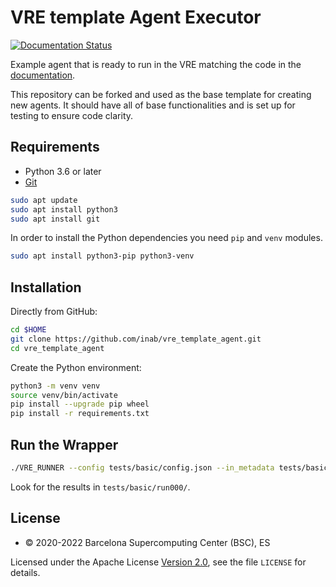 # VRE template Agent Executor

[![Documentation Status](https://readthedocs.org/projects/vre-template-agent/badge/?version=latest)](https://vre-template-agent.readthedocs.io/en/latest/?badge=latest)

Example agent that is ready to run in the VRE matching the code in the [documentation](https://vre-template-agent.readthedocs.io/en/latest/?badge=latest).

This repository can be forked and used as the base template for creating new agents. It should have all of base
functionalities and is set up for testing to ensure code clarity.

## Requirements

- Python 3.6 or later
- [Git](https://git-scm.com/downloads)

```bash
sudo apt update
sudo apt install python3
sudo apt install git
```

In order to install the Python dependencies you need `pip` and `venv` modules.

```bash
sudo apt install python3-pip python3-venv
```

## Installation

Directly from GitHub:

```bash
cd $HOME
git clone https://github.com/inab/vre_template_agent.git
cd vre_template_agent
```

Create the Python environment:

```bash
python3 -m venv venv
source venv/bin/activate
pip install --upgrade pip wheel
pip install -r requirements.txt
```

## Run the Wrapper

```bash
./VRE_RUNNER --config tests/basic/config.json --in_metadata tests/basic/in_metadata.json --out_metadata out_metadata.json --log_file VRE_RUNNER.log
```

Look for the results in `tests/basic/run000/`.

## License
* © 2020-2022 Barcelona Supercomputing Center (BSC), ES

Licensed under the Apache License [Version 2.0](https://www.apache.org/licenses/LICENSE-2.0), see the file `LICENSE` for details.
